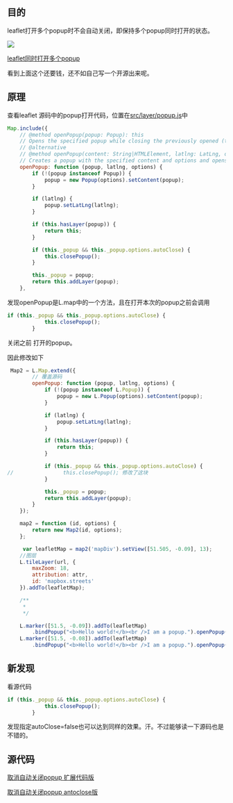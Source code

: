 

## 目的

leaflet打开多个popup时不会自动关闭，即保持多个popup同时打开的状态。



![](images/多个popup.png)




[leaflet同时打开多个popup]([https://www.giserdqy.com/webgis/leaflet/35262/leaflet%E5%90%8C%E6%97%B6%E6%89%93%E5%BC%80%E5%A4%9A%E4%B8%AApopup/](https://www.giserdqy.com/webgis/leaflet/35262/leaflet同时打开多个popup/))

看到上面这个还要钱，还不如自己写一个开源出来呢。



## 原理



查看leaflet 源码中的popup打开代码，位置在[src/layer/popup.js](https://github.com/Leaflet/Leaflet/blob/master/src/layer/Popup.js)中

```javascript
Map.include({
	// @method openPopup(popup: Popup): this
	// Opens the specified popup while closing the previously opened (to make sure only one is opened at one time for usability).
	// @alternative
	// @method openPopup(content: String|HTMLElement, latlng: LatLng, options?: Popup options): this
	// Creates a popup with the specified content and options and opens it in the given point on a map.
	openPopup: function (popup, latlng, options) {
		if (!(popup instanceof Popup)) {
			popup = new Popup(options).setContent(popup);
		}

		if (latlng) {
			popup.setLatLng(latlng);
		}

		if (this.hasLayer(popup)) {
			return this;
		}

		if (this._popup && this._popup.options.autoClose) {
			this.closePopup();
		}

		this._popup = popup;
		return this.addLayer(popup);
	},
```

 发现openPopup是L.map中的一个方法，且在打开本次的popup之前会调用

```javascript
if (this._popup && this._popup.options.autoClose) {
			this.closePopup();
		}
```

关闭之前 打开的popup。



因此修改如下

```javascript
 Map2 = L.Map.extend({
        // 覆盖源码
        openPopup: function (popup, latlng, options) {
            if (!(popup instanceof L.Popup)) {
                popup = new L.Popup(options).setContent(popup);
            }

            if (latlng) {
                popup.setLatLng(latlng);
            }

            if (this.hasLayer(popup)) {
                return this;
            }

            if (this._popup && this._popup.options.autoClose) {
//                this.closePopup(); 修改了这块
            }

            this._popup = popup;
            return this.addLayer(popup);
        }
    });

    map2 = function (id, options) {
        return new Map2(id, options);
    };

     var leafletMap = map2('mapDiv').setView([51.505, -0.09], 13);
    //图层
    L.tileLayer(url, {
        maxZoom: 18,
        attribution: attr,
        id: 'mapbox.streets'
    }).addTo(leafletMap);

    /**
     *
     */

    L.marker([51.5, -0.09]).addTo(leafletMap)
        .bindPopup("<b>Hello world!</b><br />I am a popup.").openPopup();
    L.marker([51.5, -0.08]).addTo(leafletMap)
        .bindPopup("<b>Hello world!</b><br />I am a popup.").openPopup();
```





## 新发现

看源代码
```javascript
if (this._popup && this._popup.options.autoClose) {
			this.closePopup();
		}
```

发现指定autoClose=false也可以达到同样的效果。汗。不过能够读一下源码也是不错的。

## 源代码

[取消自动关闭popup 扩展代码版]([https://github.com/yafengstark/leaflet-book/blob/master/%E6%89%93%E5%BC%80%E4%B8%80%E4%B8%AApopup%E4%B8%8D%E5%85%B3%E9%97%AD%E5%8F%A6%E4%B8%80%E4%B8%AA.html](https://github.com/yafengstark/leaflet-book/blob/master/打开一个popup不关闭另一个.html))

[取消自动关闭popup antoclose版]([https://github.com/yafengstark/leaflet-book/blob/master/%E5%9C%A8%E9%A1%B5%E9%9D%A2%E5%8A%A0%E8%BD%BD%E6%97%B6%E6%89%93%E5%BC%80%E6%89%80%E6%9C%89%E5%BC%B9%E5%87%BA%E7%AA%97%E5%8F%A3popup2.html](https://github.com/yafengstark/leaflet-book/blob/master/在页面加载时打开所有弹出窗口popup2.html))